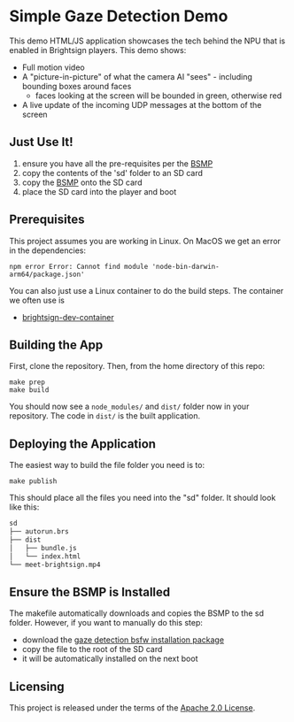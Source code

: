 # Simple Gaze Detection Demo

This demo HTML/JS application showcases the tech behind the NPU that is enabled in Brightsign players.  This demo shows:

- Full motion video
- A "picture-in-picture" of what the camera AI "sees" - including bounding boxes around faces
  - faces looking at the screen will be bounded in green, otherwise red
- A live update of the incoming UDP messages at the bottom of the screen

## Just Use It!

1. ensure you have all the pre-requisites per the [BSMP](https://github.com/brightsign/brightsign-npu-gaze-extension)
2. copy the contents of the 'sd' folder to an SD card
3. copy the [BSMP](https://github.com/brightsign/brightsign-npu-gaze-extension/releases/download/v0.1.5-alpha/cobra-standalone-npu_gaze-0.1.5-alpha.bsfw) onto the SD card
4. place the SD card into the player and boot

## Prerequisites

This project assumes you are working in Linux.  On MacOS we get an error in the dependencies:

```
npm error Error: Cannot find module 'node-bin-darwin-arm64/package.json'
```

You can also just use a Linux container to do the build steps.  The container we often use is

* [brightsign-dev-container](https://github.com/brightsign/brightsign-dev-container)

## Building the App

First, clone the repository. Then, from the home directory of this repo:

```
make prep
make build
```

You should now see a `node_modules/` and `dist/` folder now in your repository. The code in `dist/` is the built application.

## Deploying the Application

The easiest way to build the file folder you need is to:

```
make publish
```

This should place all the files you need into the "sd" folder.  It should look like this:

```sh
sd
├── autorun.brs
├── dist
│   ├── bundle.js
│   └── index.html
└── meet-brightsign.mp4
```

## Ensure the BSMP is Installed

The makefile automatically downloads and copies the BSMP to the sd folder.  However, if you want to manually do this step:

* download the [gaze detection bsfw installation package](https://github.com/brightsign/brightsign-npu-gaze-extension/releases/download/v0.1.5-alpha/cobra-standalone-npu_gaze-0.1.5-alpha.bsfw)
* copy the file to the root of the SD card
* it will be automatically installed on the next boot

## Licensing

This project is released under the terms of the [Apache 2.0 License](./LICENSE.txt).
